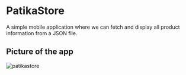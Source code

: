 # PatikaStore

A simple mobile application where we can fetch and display all product information from a JSON file.

## Picture of the app

![patikastore](https://user-images.githubusercontent.com/56413015/224656658-62a08ba0-752e-4c33-af38-e84c3b5d45b3.png) 
